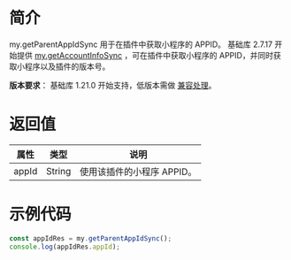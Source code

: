 # 简介
my.getParentAppIdSync 用于在插件中获取小程序的 APPID。
基础库 2.7.17 开始提供 [my.getAccountInfoSync](https://opendocs.alipay.com/mini/api/my.getAccountInfoSync) ，可在插件中获取小程序的 APPID，并同时获取小程序以及插件的版本号。

**版本要求**： 基础库 1.21.0 开始支持，低版本需做 [兼容处理](/mini/framework/compatibility)。

# 返回值
| **属性** | **类型** | **说明** |
| --- | --- | --- |
| appId | String | 使用该插件的小程序 APPID。 |

# 示例代码
```javascript
const appIdRes = my.getParentAppIdSync();
console.log(appIdRes.appId);
```
